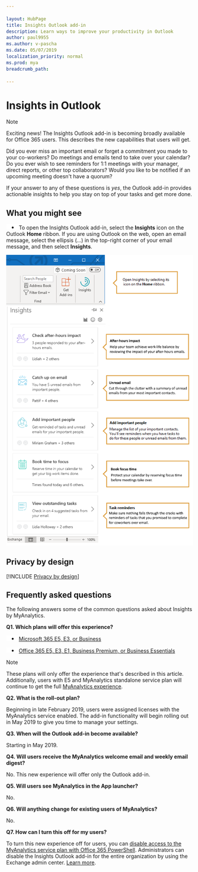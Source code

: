 ```yaml
---

layout: HubPage
title: Insights Outlook add-in
description: Learn ways to improve your productivity in Outlook
author: paul9955
ms.author: v-pascha
ms.date: 05/07/2019
localization_priority: normal 
ms.prod: mya
breadcrumb_path: 

---
```


<p>
<!-- 
1) Leave these paragraph tags intact. The H1 heading won't work without them. 
2) Note: We need to keep "layout: HubPage" in the metadata or else we get the TOC in the left pane.
3) Removed the breadcrumbs by adding breadcrumb_path: to the metadata, per DStrome.  
 -->
</p>

# Insights in Outlook

> [!Note] 
> Exciting news! The Insights Outlook add-in is becoming broadly available for Office 365 users. This describes the new capabilities that users will get.

Did you ever miss an important email or forget a commitment you made to your co-workers? Do meetings and emails tend to take over your calendar? Do you ever wish to see reminders for 1:1 meetings with your manager, direct reports, or other top collaborators? Would you like to be notified if an upcoming meeting doesn't have a quorum?

If your answer to any of these questions is _yes_, the Outlook add-in provides actionable insights to help you stay on top of your tasks and get more done.

## What you might see

![Bullet point](images/mya/overview/bullet-point-indented.png)To open the Insights Outlook add-in, select the **Insights** icon on the Outlook **Home** ribbon. If you are using  Outlook on the web, open an email message, select the ellipsis (...) in the top-right corner of your email message, and then select **Insights**. 

![Insights panel](images/mya/overview/insights-cards-9.png)

## Privacy by design

[!INCLUDE [Privacy by design](myanalytics/includes/privacy-by-design.md)]  

## Frequently asked questions

The following answers some of the common questions asked about Insights by MyAnalytics.

**Q1. Which plans will offer this experience?**

![Bullet point](images/mya/overview/bullet-point-indented.png)[Microsoft 365 E5, E3, or Business](https://www.microsoft.com/microsoft-365)<p>
![Bullet point](images/mya/overview/bullet-point-indented.png)[Office 365 E5, E3, E1, Business Premium, or Business Essentials](https://products.office.com/business/office)<p>

> [!Note]
> These plans will only offer the experience that's described in this article. Additionally, users with E5 and MyAnalytics standalone service plan will continue to get the full [MyAnalytics experience](https://docs.microsoft.com/workplace-analytics/myanalytics/index).

**Q2. What is the roll-out plan?**

Beginning in late February 2019, users were assigned licenses with the MyAnalytics service enabled. The add-in functionality will begin rolling out in May 2019 to give you time to manage your settings. <!-- We will update this article after we have a precise date by which you can start to manage the MyAnalytics service for your licensed users. [Learn more](https://docs.microsoft.com/office365/enterprise/powershell/manage-user-accounts-and-licenses-with-office-365-powershell) about license management. -->

**Q3. When will the Outlook add-in become available?**

Starting in May 2019.

**Q4. Will users receive the MyAnalytics welcome email and weekly email digest?**

No. This new experience will offer only the Outlook add-in.  

**Q5. Will users see MyAnalytics in the App launcher?**

No.

**Q6. Will anything change for existing users of MyAnalytics?**

No.

**Q7. How can I turn this off for my users?**

To turn this new experience off for users, you can [disable access to the MyAnalytics service plan with Office 365 PowerShell](https://docs.microsoft.com/en-us/office365/enterprise/powershell/disable-access-to-services-with-office-365-powershell). Administrators can disable the Insights Outlook add-in for the entire organization by using the Exchange admin center. [Learn more](myanalytics/setup/mya-disable-insights.md).  
